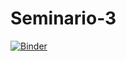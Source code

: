 # Seminario-3
[![Binder](https://mybinder.org/badge_logo.svg)](https://mybinder.org/v2/gh/chris051091/Seminario-3.git/master)
